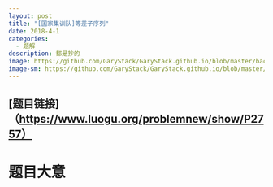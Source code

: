 ```yaml
---
layout: post
title: "[国家集训队]等差子序列"
date: 2018-4-1
categories:
  - 题解
description: 都是抄的
image: https://github.com/GaryStack/GaryStack.github.io/blob/master/background/%E6%9D%82/timg%20(4).jpg?raw=true
image-sm: https://github.com/GaryStack/GaryStack.github.io/blob/master/background/%E6%9D%82/timg%20(4).jpg?raw=true
---
```

## [题目链接]（https://www.luogu.org/problemnew/show/P2757）

# 题目大意
